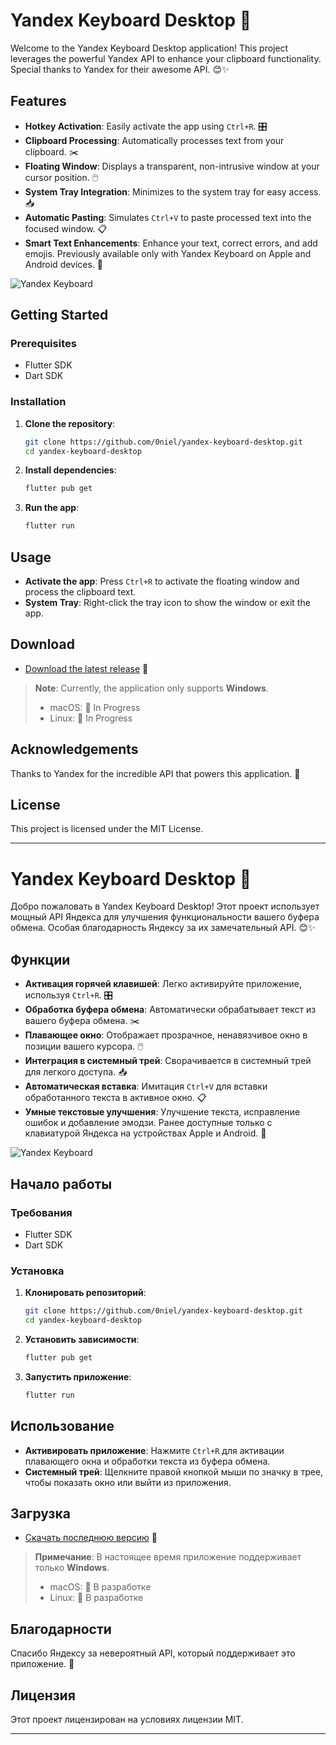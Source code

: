 # Yandex Keyboard Desktop 🚀

Welcome to the Yandex Keyboard Desktop application! This project leverages the powerful Yandex API to enhance your clipboard functionality. Special thanks to Yandex for their awesome API. 😊✨

## Features

- **Hotkey Activation**: Easily activate the app using `Ctrl+R`. 🎛️
- **Clipboard Processing**: Automatically processes text from your clipboard. ✂️
- **Floating Window**: Displays a transparent, non-intrusive window at your cursor position. 🖱️
- **System Tray Integration**: Minimizes to the system tray for easy access. 📥
- **Automatic Pasting**: Simulates `Ctrl+V` to paste processed text into the focused window. 📋
- **Smart Text Enhancements**: Enhance your text, correct errors, and add emojis. Previously available only with Yandex Keyboard on Apple and Android devices. 🤖

![Yandex Keyboard](https://github.com/user-attachments/assets/81a8e82a-7b3e-4bb0-af3d-864ffc1e3f39)

## Getting Started

### Prerequisites

- Flutter SDK
- Dart SDK

### Installation

1. **Clone the repository**:
    ```bash
    git clone https://github.com/0niel/yandex-keyboard-desktop.git
    cd yandex-keyboard-desktop
    ```

2. **Install dependencies**:
    ```bash
    flutter pub get
    ```

3. **Run the app**:
    ```bash
    flutter run
    ```

## Usage

- **Activate the app**: Press `Ctrl+R` to activate the floating window and process the clipboard text.
- **System Tray**: Right-click the tray icon to show the window or exit the app.

## Download

- [Download the latest release](https://github.com/0niel/yandex-keyboard-desktop/releases) 🚀

> **Note**: Currently, the application only supports **Windows**.
> - macOS: 🚧 In Progress
> - Linux: 🚧 In Progress

## Acknowledgements

Thanks to Yandex for the incredible API that powers this application. 🙌

## License

This project is licensed under the MIT License.

---

# Yandex Keyboard Desktop 🚀

Добро пожаловать в Yandex Keyboard Desktop! Этот проект использует мощный API Яндекса для улучшения функциональности вашего буфера обмена. Особая благодарность Яндексу за их замечательный API. 😊✨

## Функции

- **Активация горячей клавишей**: Легко активируйте приложение, используя `Ctrl+R`. 🎛️
- **Обработка буфера обмена**: Автоматически обрабатывает текст из вашего буфера обмена. ✂️
- **Плавающее окно**: Отображает прозрачное, ненавязчивое окно в позиции вашего курсора. 🖱️
- **Интеграция в системный трей**: Сворачивается в системный трей для легкого доступа. 📥
- **Автоматическая вставка**: Имитация `Ctrl+V` для вставки обработанного текста в активное окно. 📋
- **Умные текстовые улучшения**: Улучшение текста, исправление ошибок и добавление эмодзи. Ранее доступные только с клавиатурой Яндекса на устройствах Apple и Android. 🤖

![Yandex Keyboard](https://github.com/user-attachments/assets/81a8e82a-7b3e-4bb0-af3d-864ffc1e3f39)

## Начало работы

### Требования

- Flutter SDK
- Dart SDK

### Установка

1. **Клонировать репозиторий**:
    ```bash
    git clone https://github.com/0niel/yandex-keyboard-desktop.git
    cd yandex-keyboard-desktop
    ```

2. **Установить зависимости**:
    ```bash
    flutter pub get
    ```

3. **Запустить приложение**:
    ```bash
    flutter run
    ```

## Использование

- **Активировать приложение**: Нажмите `Ctrl+R` для активации плавающего окна и обработки текста из буфера обмена.
- **Системный трей**: Щелкните правой кнопкой мыши по значку в трее, чтобы показать окно или выйти из приложения.

## Загрузка

- [Скачать последнюю версию](https://github.com/0niel/yandex-keyboard-desktop/releases) 🚀

> **Примечание**: В настоящее время приложение поддерживает только **Windows**.
> - macOS: 🚧 В разработке
> - Linux: 🚧 В разработке

## Благодарности

Спасибо Яндексу за невероятный API, который поддерживает это приложение. 🙌

## Лицензия

Этот проект лицензирован на условиях лицензии MIT.

---
